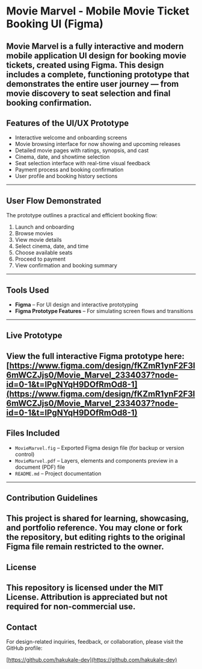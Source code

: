# Movie Marvel - Mobile Movie Ticket Booking UI (Figma)

**Movie Marvel** is a fully interactive and modern mobile application UI design for booking movie tickets, created using **Figma**. This design includes a complete, functioning prototype that demonstrates the entire user journey — from movie discovery to seat selection and final booking confirmation.
---

## Features of the UI/UX Prototype
- Interactive welcome and onboarding screens
- Movie browsing interface for now showing and upcoming releases
- Detailed movie pages with ratings, synopsis, and cast
- Cinema, date, and showtime selection
- Seat selection interface with real-time visual feedback
- Payment process and booking confirmation
- User profile and booking history sections
---

## User Flow Demonstrated

The prototype outlines a practical and efficient booking flow:

1. Launch and onboarding
2. Browse movies
3. View movie details
4. Select cinema, date, and time
5. Choose available seats
6. Proceed to payment
7. View confirmation and booking summary
---

## Tools Used

- **Figma** – For UI design and interactive prototyping
- **Figma Prototype Features** – For simulating screen flows and transitions
---

## Live Prototype

View the full interactive Figma prototype here:  
[https://www.figma.com/design/fKZmR1ynF2F3l6mWCZJjs0/Movie_Marvel_2334037?node-id=0-1&t=lPgNYqH9DOfRmOd8-1](https://www.figma.com/design/fKZmR1ynF2F3l6mWCZJjs0/Movie_Marvel_2334037?node-id=0-1&t=lPgNYqH9DOfRmOd8-1)
---

## Files Included

- `MovieMarvel.fig` – Exported Figma design file (for backup or version control)
- `MovieMarvel.pdf` – Layers, elements and components preview in a document (PDF) file
- `README.md` – Project documentation
---

## Contribution Guidelines

This project is shared for learning, showcasing, and portfolio reference. You may clone or fork the repository, but editing rights to the original Figma file remain restricted to the owner.
---

## License

This repository is licensed under the **MIT License**. Attribution is appreciated but not required for non-commercial use.
---

## Contact

For design-related inquiries, feedback, or collaboration, please visit the GitHub profile:

[https://github.com/hakukale-dev](https://github.com/hakukale-dev)

